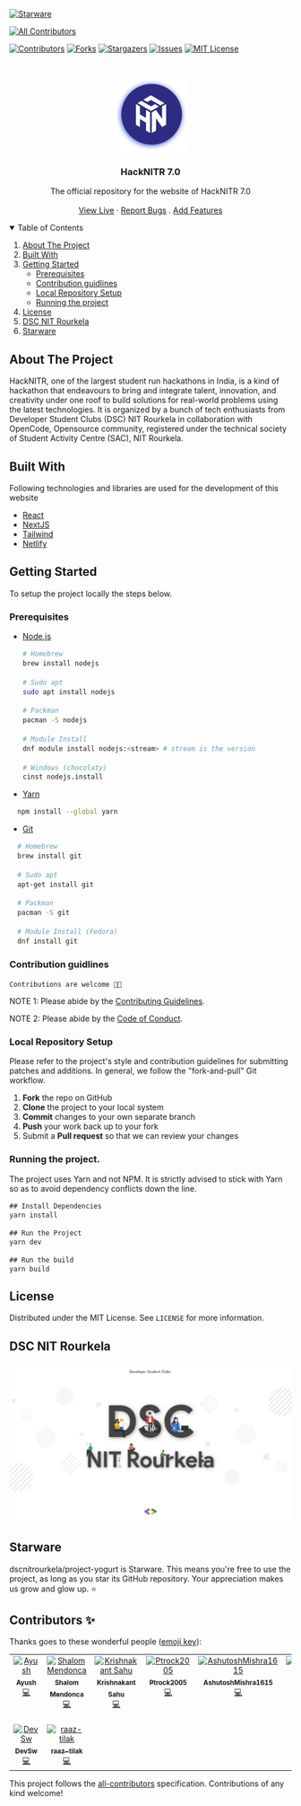 [![Starware](https://img.shields.io/badge/Starware-⭐-black?labelColor=f9b00d)](https://github.com/zepfietje/starware)

<!-- ALL-CONTRIBUTORS-BADGE:START - Do not remove or modify this section -->
[![All Contributors](https://img.shields.io/badge/all_contributors-9-orange.svg?style=flat-square)](#contributors-)
<!-- ALL-CONTRIBUTORS-BADGE:END -->

[![Contributors][contributors-shield]][contributors-url]
[![Forks][forks-shield]][forks-url]
[![Stargazers][stars-shield]][stars-url]
[![Issues][issues-shield]][issues-url]
[![MIT License][license-shield]][license-url]

<br />
<p align="center">
  <a href="https://github.com/dscnitrourkela/project-yogurt">
    <img src="public/logo.png" alt="Logo" width="130">
  </a>

  <h3 align="center">HackNITR 7.0</h3>

  <p align="center">
    The official repository for the website of HackNITR 7.0
    <br />
    <br />
    <a href="https://hacknitr.com">View Live</a>
    ·
    <a href="https://github.com/dscnitrourkela/project-yogurt/issues">Report Bugs</a>
    .
    <a href="https://github.com/dscnitrourkela/project-yogurt/issues">Add Features</a>
  </p>
</p>

<!-- TABLE OF CONTENTS -->
<details open="open">
  <summary>Table of Contents</summary>
  <ol>
    <li>
      <a href="#about-the-project">About The Project</a>
      <ul>
      </ul>
        <li><a href="#built-with">Built With</a></li>
    </li>
    <li>
      <a href="#getting-started">Getting Started</a>
      <ul>
        <li><a href="#prerequisites">Prerequisites</a></li>
        <li><a href="#contribution-guidlines">Contribution guidlines</a></li>
        <li><a href="#local-repository-setup">Local Repository Setup</a></li>
        <li><a href="#running-the-project">Running the project</a></li>
      </ul>
    </li>
    <li><a href="#license">License</a></li>
    <li><a href="#dsc-nit-rourkela">DSC NIT Rourkela</a></li>
    <li><a href="#starware">Starware</a></li>
  </ol>
</details>

## About The Project

HackNITR, one of the largest student run hackathons in India, is a kind of hackathon that endeavours to bring and integrate talent, innovation, and creativity under one roof to build solutions for real-world problems using the latest technologies. It is organized by a bunch of tech enthusiasts from Developer Student Clubs (DSC) NIT Rourkela in collaboration with OpenCode, Opensource community, registered under the technical society of Student Activity Centre (SAC), NIT Rourkela.

## Built With

Following technologies and libraries are used for the development of this website

- [React]()
- [NextJS]()
- [Tailwind]()
- [Netlify]()

## Getting Started

To setup the project locally the steps below.

### Prerequisites

- [Node.js](https://nodejs.org/en/download/)

  ```sh
  # Homebrew
  brew install nodejs

  # Sudo apt
  sudo apt install nodejs

  # Packman
  pacman -S nodejs

  # Module Install
  dnf module install nodejs:<stream> # stream is the version

  # Windows (chocolaty)
  cinst nodejs.install

  ```

- [Yarn](https://classic.yarnpkg.com/en/docs/install/)

```sh
  npm install --global yarn
```

- [Git](https://git-scm.com/downloads)

```sh
  # Homebrew
  brew install git

  # Sudo apt
  apt-get install git

  # Packman
  pacman -S git

  # Module Install (Fedora)
  dnf install git

```

### Contribution guidlines

`Contributions are welcome 🎉🎉`

NOTE 1: Please abide by the [Contributing Guidelines][contributing-guidelines].

NOTE 2: Please abide by the [Code of Conduct][code-of-conduct].

### Local Repository Setup

Please refer to the project's style and contribution guidelines for submitting patches and additions. In general, we follow the "fork-and-pull" Git workflow.

1.  **Fork** the repo on GitHub
2.  **Clone** the project to your local system
3.  **Commit** changes to your own separate branch
4.  **Push** your work back up to your fork
5.  Submit a **Pull request** so that we can review your changes

### Running the project.

The project uses Yarn and not NPM. It is strictly advised to stick with Yarn so as to avoid dependency conflicts down the line.

```
## Install Dependencies
yarn install

## Run the Project
yarn dev

## Run the build
yarn build

```

## License

Distributed under the MIT License. See `LICENSE` for more information.

## DSC NIT Rourkela

[![DSC NIT Rourkela][dsc-nitrourkela]](https://dscnitrourkela.org)

## Starware

dscnitrourkela/project-yogurt is Starware.
This means you're free to use the project, as long as you star its GitHub repository.
Your appreciation makes us grow and glow up. ⭐

<!-- MARKDOWN LINKS & IMAGES -->
<!-- https://www.markdownguide.org/basic-syntax/#reference-style-links -->

[contributors-shield]: https://img.shields.io/github/contributors/dscnitrourkela/project-yogurt?style=for-the-badge
[contributors-url]: https://github.com/dscnitrourkela/project-yogurt/graphs/contributors
[forks-shield]: https://img.shields.io/github/forks/dscnitrourkela/project-yogurt?style=for-the-badge
[forks-url]: https://github.com/dscnitrourkela/project-yogurt/network/members
[stars-shield]: https://img.shields.io/github/stars/dscnitrourkela/project-yogurt?style=for-the-badge
[stars-url]: https://github.com/dscnitrourkela/project-yogurt/stargazers
[issues-shield]: https://img.shields.io/github/issues/dscnitrourkela/project-yogurt?style=for-the-badge
[issues-url]: https://github.com/dscnitrourkela/project-yogurt/issues
[license-shield]: https://img.shields.io/github/license/dscnitrourkela/project-yogurt?style=for-the-badge
[license-url]: ./LICENSE
[dsc-nitrourkela]: public/repoCover.png
[code-of-conduct]: ./CODE_OF_CONDUCT.md
[contributing-guidelines]: ./CONTRIBUTING.md

## Contributors ✨

Thanks goes to these wonderful people ([emoji key](https://allcontributors.org/docs/en/emoji-key)):

<!-- ALL-CONTRIBUTORS-LIST:START - Do not remove or modify this section -->
<!-- prettier-ignore-start -->
<!-- markdownlint-disable -->
<table>
  <tbody>
    <tr>
      <td align="center" valign="top" width="14.28%"><a href="https://ayussh.vercel.app/"><img src="https://avatars.githubusercontent.com/u/135319056?v=4?s=100" width="100px;" alt="Ayush"/><br /><sub><b>Ayush</b></sub></a><br /><a href="https://github.com/dscnitrourkela/project-yogurt/commits?author=ayussh-2" title="Code">💻</a></td>
      <td align="center" valign="top" width="14.28%"><a href="https://github.com/mshalom27"><img src="https://avatars.githubusercontent.com/u/179662248?v=4?s=100" width="100px;" alt="Shalom Mendonca"/><br /><sub><b>Shalom Mendonca</b></sub></a><br /><a href="https://github.com/dscnitrourkela/project-yogurt/commits?author=mshalom27" title="Code">💻</a></td>
      <td align="center" valign="top" width="14.28%"><a href="https://github.com/Amphere1"><img src="https://avatars.githubusercontent.com/u/185503757?v=4?s=100" width="100px;" alt="Krishnakant Sahu"/><br /><sub><b>Krishnakant Sahu</b></sub></a><br /><a href="https://github.com/dscnitrourkela/project-yogurt/commits?author=Amphere1" title="Code">💻</a></td>
      <td align="center" valign="top" width="14.28%"><a href="https://pratyush-portfolio.vercel.app/"><img src="https://avatars.githubusercontent.com/u/175925778?v=4?s=100" width="100px;" alt="Ptrock2005"/><br /><sub><b>Ptrock2005</b></sub></a><br /><a href="https://github.com/dscnitrourkela/project-yogurt/commits?author=PratyushPanda2005" title="Code">💻</a></td>
      <td align="center" valign="top" width="14.28%"><a href="https://github.com/AshutoshMishra1615"><img src="https://avatars.githubusercontent.com/u/135343059?v=4?s=100" width="100px;" alt="AshutoshMishra1615"/><br /><sub><b>AshutoshMishra1615</b></sub></a><br /><a href="https://github.com/dscnitrourkela/project-yogurt/commits?author=AshutoshMishra1615" title="Code">💻</a></td>
      <td align="center" valign="top" width="14.28%"><a href="https://github.com/AishwaryJhunjhunwala"><img src="https://avatars.githubusercontent.com/u/195850165?v=4?s=100" width="100px;" alt="AishwaryJhunjhunwala"/><br /><sub><b>AishwaryJhunjhunwala</b></sub></a><br /><a href="https://github.com/dscnitrourkela/project-yogurt/commits?author=AishwaryJhunjhunwala" title="Code">💻</a></td>
      <td align="center" valign="top" width="14.28%"><a href="https://github.com/HIMANSHU6001"><img src="https://avatars.githubusercontent.com/u/92459082?v=4?s=100" width="100px;" alt="Himanshu Kaushik"/><br /><sub><b>Himanshu Kaushik</b></sub></a><br /><a href="https://github.com/dscnitrourkela/project-yogurt/commits?author=HIMANSHU6001" title="Code">💻</a></td>
    </tr>
    <tr>
      <td align="center" valign="top" width="14.28%"><a href="https://github.com/devsw-prayas"><img src="https://avatars.githubusercontent.com/u/64429051?v=4?s=100" width="100px;" alt="DevSw"/><br /><sub><b>DevSw</b></sub></a><br /><a href="https://github.com/dscnitrourkela/project-yogurt/commits?author=devsw-prayas" title="Code">💻</a></td>
      <td align="center" valign="top" width="14.28%"><a href="https://github.com/raaz-tilak"><img src="https://avatars.githubusercontent.com/u/221827602?v=4?s=100" width="100px;" alt="raaz-tilak"/><br /><sub><b>raaz-tilak</b></sub></a><br /><a href="https://github.com/dscnitrourkela/project-yogurt/commits?author=raaz-tilak" title="Code">💻</a></td>
    </tr>
  </tbody>
</table>

<!-- markdownlint-restore -->
<!-- prettier-ignore-end -->

<!-- ALL-CONTRIBUTORS-LIST:END -->

This project follows the [all-contributors](https://github.com/all-contributors/all-contributors) specification. Contributions of any kind welcome!
